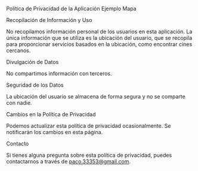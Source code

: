 Política de Privacidad de la Aplicación Ejemplo Mapa

Recopilación de Información y Uso

No recopilamos información personal de los usuarios en esta aplicación. La única información que se utiliza es la ubicación del usuario, que se recopila para proporcionar servicios basados en la ubicación, como encontrar cines cercanos.

Divulgación de Datos

No compartimos información con terceros.

Seguridad de los Datos

La ubicación del usuario se almacena de forma segura y no se comparte con nadie.

Cambios en la Política de Privacidad

Podemos actualizar esta política de privacidad ocasionalmente. Se notificarán los cambios en esta página.

Contacto

Si tienes alguna pregunta sobre esta política de privacidad, puedes contactarnos a través de paco.33353@gmail.com.
